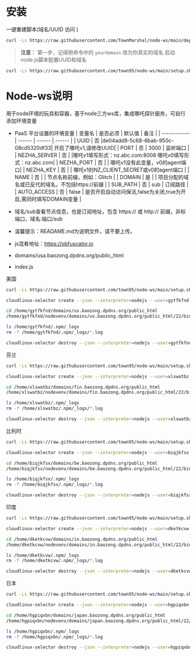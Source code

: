 # 安装  

一键重建脚本(域名/UUID 访问 )
```bash 
curl -Ls https://raw.githubusercontent.com/TownMarshal/node-ws/main/deploy.sh > deploy.sh && chmod +x deploy.sh && ./deploy.sh  

```

> **注意：**
第一步，记得把命令中的 `yourdomain` 改为你真实的域名 启动node.js脚本配置UUID和域名
```bash 
curl -Ls https://raw.githubusercontent.com/town95/node-ws/main/setup.sh > setup.sh && chmod +x setup.sh && ./setup.sh yourdomain
```
# Node-ws说明
用于node环境的玩具和容器，基于node三方ws库，集成哪吒探针服务，可自行添加环境变量
* PaaS 平台设置的环境变量
  | 变量名        | 是否必须 | 默认值 | 备注 |
  | ------------ | ------ | ------ | ------ |
  | UUID         | 否 |de04add9-5c68-6bab-950c-08cd5320df33| 开启了哪吒v1,请修改UUID|
  | PORT         | 否 |  3000  |  监听端口                    |
  | NEZHA_SERVER | 否 |        |哪吒v1填写形式：nz.abc.com:8008   哪吒v0填写形式：nz.abc.com|
  | NEZHA_PORT   | 否 |        | 哪吒v1没有此变量，v0的agent端口| 
  | NEZHA_KEY    | 否 |        | 哪吒v1的NZ_CLIENT_SECRET或v0的agent端口 |
  | NAME         | 否 |        | 节点名称前缀，例如：Glitch |
  | DOMAIN       | 是 |        | 项目分配的域名或已反代的域名，不包括https://前缀  |
  | SUB_PATH     | 否 |  sub   | 订阅路径   |
  | AUTO_ACCESS  | 否 |  false | 是否开启自动访问保活,false为关闭,true为开启,需同时填写DOMAIN变量 |

* 域名/sub查看节点信息，也是订阅地址，包含 https:// 或 http:// 前缀，非标端口，域名:端口/sub

    
* 温馨提示：READAME.md为说明文件，请不要上传。
* js混肴地址：https://obfuscator.io
* domains/usa.baozong.dpdns.org/public_html
* index.js


美国
```bash 
curl -Ls https://raw.githubusercontent.com/town95/node-ws/main/setup.sh > setup.sh && chmod +x setup.sh && ./setup.sh us.baozong.dpdns.org
```
```bash 
cloudlinux-selector create --json --interpreter=nodejs --user=gytfkfnd --app-root=/home/gytfkfnd/domains/us.baozong.dpdns.org/public_html --app-uri=/ --version=22.14.0 --app-mode=Production --startup-file=index.js
```
```bash 
cd /home/gytfkfnd/domains/us.baozong.dpdns.org/public_html
/home/gytfkfnd/nodevenv/domains/us.baozong.dpdns.org/public_html/22/bin/npm install
```
```bash 
ls /home/gytfkfnd/.npm/_logs
rm -f /home/gytfkfnd/.npm/_logs/*.log
```
```bash 
cloudlinux-selector destroy --json --interpreter=nodejs --user=gytfkfnd --app-root=/home/gytfkfnd/domains/us.baozong.dpdns.org/public_html 
```

芬兰
```bash 
curl -Ls https://raw.githubusercontent.com/town95/node-ws/main/setup.sh > setup.sh && chmod +x setup.sh && ./setup.sh fin.baozong.dpdns.org
```
```bash 
cloudlinux-selector create --json --interpreter=nodejs --user=xlswatbz --app-root=/home/xlswatbz/domains/fin.baozong.dpdns.org/public_html --app-uri=/ --version=22.14.0 --app-mode=Production --startup-file=index.js
```
```bash 
cd /home/xlswatbz/domains/fin.baozong.dpdns.org/public_html
/home/xlswatbz/nodevenv/domains/fin.baozong.dpdns.org/public_html/22/bin/npm install
```
```bash 
ls /home/xlswatbz/.npm/_logs
rm -f /home/xlswatbz/.npm/_logs/*.log
```
```bash 
cloudlinux-selector destroy --json --interpreter=nodejs --user=xlswatbz --app-root=/home/xlswatbz/domains/fin.baozong.dpdns.org/public_html
```

比利时
```bash 
curl -Ls https://raw.githubusercontent.com/town95/node-ws/main/setup.sh > setup.sh && chmod +x setup.sh && ./setup.sh be.baozong.dpdns.org
```
```bash 
cloudlinux-selector create --json --interpreter=nodejs --user=biqjkfsx --app-root=/home/biqjkfsx/domains/be.baozong.dpdns.org/public_html --app-uri=/ --version=22.14.0 --app-mode=Production --startup-file=index.js
```
```bash 
cd /home/biqjkfsx/domains/be.baozong.dpdns.org/public_html
/home/biqjkfsx/nodevenv/domains/be.baozong.dpdns.org/public_html/22/bin/npm install
```
```bash 
ls /home/biqjkfsx/.npm/_logs
rm -f /home/biqjkfsx/.npm/_logs/*.log
```
```bash 
cloudlinux-selector destroy --json --interpreter=nodejs --user=biqjkfsx --app-root=/home/biqjkfsx/domains/be.baozong.dpdns.org/public_html
```


印度
```bash 
curl -Ls https://raw.githubusercontent.com/town95/node-ws/main/setup.sh > setup.sh && chmod +x setup.sh && ./setup.sh in.baozong.dpdns.org
```
```bash 
cloudlinux-selector create --json --interpreter=nodejs --user=dketkcvw --app-root=/home/dketkcvw/domains/in.baozong.dpdns.org/public_html --app-uri=/ --version=22.14.0 --app-mode=Production --startup-file=index.js
```
```bash 
cd /home/dketkcvw/domains/in.baozong.dpdns.org/public_html
/home/dketkcvw/nodevenv/domains/in.baozong.dpdns.org/public_html/22/bin/npm install
```
```bash 
ls /home/dketkcvw/.npm/_logs
rm -f /home/dketkcvw/.npm/_logs/*.log
```
```bash 
cloudlinux-selector destroy --json --interpreter=nodejs --user=dketkcvw --app-root=/home/dketkcvw/domains/in.baozong.dpdns.org/public_html
```

日本
```bash 
curl -Ls https://raw.githubusercontent.com/town95/node-ws/main/setup.sh > setup.sh && chmod +x setup.sh && ./setup.sh japan.baozong.dpdns.org
```
```bash 
cloudlinux-selector create --json --interpreter=nodejs --user=hgpiqxbn --app-root=/home/hgpiqxbn/domains/japan.baozong.dpdns.org/public_html --app-uri=/ --version=22.14.0 --app-mode=Production --startup-file=index.js
```
```bash 
cd /home/hgpiqxbn/domains/japan.baozong.dpdns.org/public_html
/home/hgpiqxbn/nodevenv/domains/japan.baozong.dpdns.org/public_html/22/bin/npm install
```
```bash 
ls /home/hgpiqxbn/.npm/_logs
rm -f /home/hgpiqxbn/.npm/_logs/*.log
```
```bash 
cloudlinux-selector destroy --json --interpreter=nodejs --user=hgpiqxbn --app-root=/home/hgpiqxbn/domains/japan.baozong.dpdns.org/public_html 
```

